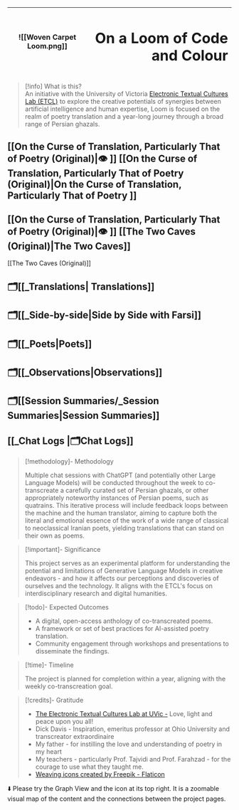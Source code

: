 
| ![[Woven Carpet Loom.png]] | <h1 align="right">On a Loom of Code and Colour</h1> |
| -------------------------- | --------------------------------------------------- |
> [!info] What is this?  
> An initiative with the University of Victoria [Electronic Textual Cultures Lab (ETCL)](https://etcl.uvic.ca) to explore the creative potentials of synergies between artificial intelligence and human expertise, Loom is focused on the realm of poetry translation and a year-long journey through a broad range of Persian ghazals.

## [[On the Curse of Translation, Particularly That of Poetry (Original)|👁️ ]]  [[On the Curse of Translation, Particularly That of Poetry (Original)|On the Curse of Translation, Particularly That of Poetry  ]]   
## [[On the Curse of Translation, Particularly That of Poetry (Original)|👁️ ]]  [[The Two Caves (Original)|The Two Caves]]


[[The Two Caves (Original)]]
## 🗂️[[_Translations| Translations]]
## 🗂️[[_Side-by-side|Side by Side with Farsi]]
## 🗂️[[_Poets|Poets]]  
## 🗂️[[_Observations|Observations]]
## 🗂️[[Session Summaries/_Session Summaries|Session Summaries]]
## [[_Chat Logs |🗂️Chat Logs]]


> [!methodology]- Methodology
> 
> Multiple chat sessions with ChatGPT (and potentially other Large Language Models) will be conducted throughout the week to co-transcreate a carefully curated set of Persian ghazals, or other appropriately noteworthy instances of Persian poems, such as quatrains. This iterative process will include feedback loops between the machine and the human translator, aiming to capture both the literal and emotional essence of the work of a wide range of classical to neoclassical Iranian poets, yielding translations that can stand on their own as poems.

> [!important]- Significance
> 
> This project serves as an experimental platform for understanding the potential and limitations of Generative Language Models in creative endeavors - and how it affects our perceptions and discoveries of ourselves and the technology. It aligns with the ETCL's focus on interdisciplinary research and digital humanities.

> [!todo]- Expected Outcomes
> - A digital, open-access anthology of co-transcreated poems.
> - A framework or set of best practices for AI-assisted poetry translation.
> - Community engagement through workshops and presentations to disseminate the findings.

> [!time]- Timeline
>  
> The project is planned for completion within a year, aligning with the weekly co-transcreation goal.

> [!credits]- Gratitude
> -  [The Electronic Textual Cultures Lab at UVic -](http://etcl.uvic.ca)  Love, light and peace upon you all! 
> - Dick Davis - Inspiration, emeritus professor at Ohio University and transcreator extraordinaire  
> - My father - for instilling the love and understanding of poetry in my heart
> - My teachers - particularly Prof. Tajvidi and Prof. Farahzad - for the courage to use what they taught me.  
>- <a href="https://www.flaticon.com/free-icons/weaving" title="weaving icons">Weaving icons created by Freepik - Flaticon</a>

⬇️ Please try the Graph View and the icon at its top right. It is a zoomable visual map of the content and the connections between the project pages. 